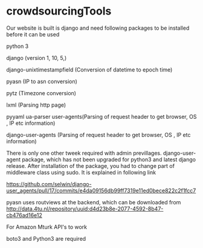 # crowdsourcingTools

Our website is built is django and need following packages to be installed before it can be used

python 3

django (version 1, 10, 5,)

django-unixtimestampfield (Conversion of datetime to epoch time)

pyasn (IP to asn conversion)

pytz (Timezone conversion)

lxml (Parsing http page)

pyyaml ua-parser user-agents(Parsing of request header to get browser, OS , IP etc information)

django-user-agents (Parsing of request header to get browser, OS , IP etc information)

There is only one other tweek required with admin previllages. django-user-agent package, which has not been upgraded for python3 and latest django release. After installation of the package, you had to change part of middleware class using sudo. It is explained in following link

https://github.com/selwin/django-user_agents/pull/17/commits/e4da09156db99ff7319e11ed0bece822c2f1fcc7

pyasn uses routviews at the backend, which can be downloaded from http://data.4tu.nl/repository/uuid:d4d23b8e-2077-4592-8b47-cb476ad16e12

For Amazon Mturk API's to work

boto3 and Python3 are required
